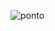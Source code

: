![ponto](https://github.com/EndricLopes/Batida-de-Ponto-API-Flask/assets/142428267/d18b681f-7815-4b51-8170-646301299db6)
